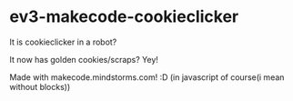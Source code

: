 # ev3-makecode-cookieclicker
It is cookieclicker in a robot?


It now has golden cookies/scraps? Yey!

Made with makecode.mindstorms.com! :D
(in javascript of course(i mean without blocks))
